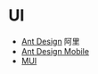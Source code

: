 # UI

* [Ant Design](https://ant.design/)  阿里
* [Ant Design Mobile](https://mobile.ant.design/zh)
* [MUI](https://mui.com/zh/)